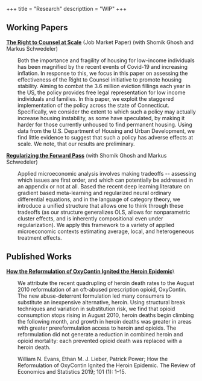 +++
title = "Research"
descripttion = "WIP"
+++

## Working Papers

**[The Right to Counsel at Scale](https://github.com/pharringtonp19/eviction_paper/blob/main/The_Right_to_Counsel_at_Scale.pdf)** (Job Market Paper) (with Shomik Ghosh and Markus Schwedeler)
<div style="padding-left: 30px;">
Both the importance and fragility of housing for low-income individuals has been magnified by the recent events of Covid-19 and increasing inflation. In response to this, we focus in this paper on assessing the effectiveness of the Right to Counsel initiative to promote housing stability. Aiming to combat the 3.6 million eviction fillings each year in the US, the policy provides free legal representation for low income individuals and families. In this paper, we exploit the staggered implementation of the policy across the state of Connecticut. Specifically, we consider the extent to which such a policy may actually increase housing instability, as some have speculated, by making it harder for those currently unhoused to find permanent housing. Using data from the U.S. Department of Housing and Urban Development, we find little evidence to suggest that such a policy has adverse effects at scale. We note, that our results are preliminary.
</div>

**[Regularizing the Forward Pass](https://github.com/pharringtonp19/rfp_paper/blob/main/Regularizing_the_Forward_Pass.pdf)** (with Shomik Ghosh and Markus Schwedeler)
<div style="padding-left: 30px;">
Applied microeconomic analysis involves making tradeoffs -- assessing which issues are first order, and which can potentially be addressed in an appendix or not at all. Based the recent deep learning literature on gradient based meta-learning and regularized neural ordinary differential equations, and in the language of category theory, we introduce a unified structure that allows one to think through these tradeoffs (as our structure generalizes OLS, allows for nonparametric cluster effects, and is inherently compositional even under regularization). We apply this framework to a variety of applied microeconomic contexts estimating average, local, and heterogeneous treatment effects.
</div>

## Published Works 
**[How the Reformulation of OxyContin Ignited the Heroin Epidemic](https://direct.mit.edu/rest/article-abstract/101/1/1/58660/How-the-Reformulation-of-OxyContin-Ignited-the?redirectedFrom=fulltext)**\
<div style="padding-left: 30px;">
We attribute the recent quadrupling of heroin death rates to the August 2010 reformulation of an oft-abused prescription opioid, OxyContin. The new abuse-deterrent formulation led many consumers to substitute an inexpensive alternative, heroin. Using structural break techniques and variation in substitution risk, we find that opioid consumption stops rising in August 2010, heroin deaths begin climbing the following month, and growth in heroin deaths was greater in areas with greater prereformulation access to heroin and opioids. The reformulation did not generate a reduction in combined heroin and opioid mortality: each prevented opioid death was replaced with a heroin death.

William N. Evans, Ethan M. J. Lieber, Patrick Power; How the Reformulation of OxyContin Ignited the Heroin Epidemic. The Review of Economics and Statistics 2019; 101 (1): 1–15.







